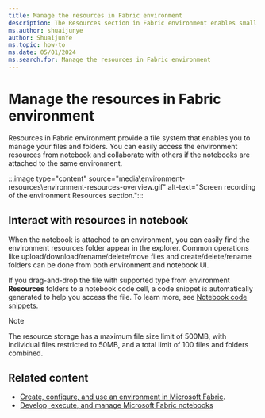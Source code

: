 ```yaml
---
title: Manage the resources in Fabric environment
description: The Resources section in Fabric environment enables small resources management. Learn how to use the resources folder in the development lifecycle.
ms.author: shuaijunye
author: ShuaijunYe
ms.topic: how-to
ms.date: 05/01/2024
ms.search.for: Manage the resources in Fabric environment
---
```


# Manage the resources in Fabric environment

Resources in Fabric environment provide a file system that enables you to manage your files and folders. You can easily access the environment resources from notebook and collaborate with others if the notebooks are attached to the same environment.

:::image type="content" source="media\environment-resources\environment-resources-overview.gif" alt-text="Screen recording of the environment Resources section.":::

## Interact with resources in notebook

When the notebook is attached to an environment, you can easily find the environment resources folder appear in the explorer. Common operations like upload/download/rename/delete/move files and create/delete/rename folders can be done from both environment and notebook UI.

If you drag-and-drop the file with supported type from environment **Resources** folders to a notebook code cell, a code snippet is automatically generated to help you access the file. To learn more, see [Notebook code snippets](author-execute-notebook.md#code-snippets).

> [!NOTE]
> The resource storage has a maximum file size limit of 500MB, with individual files restricted to 50MB, and a total limit of 100 files and folders combined.

## Related content

- [Create, configure, and use an environment in Microsoft Fabric](create-and-use-environment.md).
- [Develop, execute, and manage Microsoft Fabric notebooks](author-execute-notebook.md)
